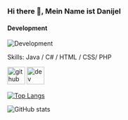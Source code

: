 ### Hi there 👋, Mein Name ist Danijel
#### Development
![Development](https://arturssmirnovs.github.io/github-profile-readme-generator/images/banner.png)


Skills: Java / C# / HTML / CSS/ PHP



[<img src='https://cdn.jsdelivr.net/npm/simple-icons@3.0.1/icons/github.svg' alt='github' height='40'>](https://github.com/As-Itachi)  [<img src='https://cdn.jsdelivr.net/npm/simple-icons@3.0.1/icons/dev-dot-to.svg' alt='dev' height='40'>](https://dev.to/asitachi)  

[![Top Langs](https://github-readme-stats.vercel.app/api/top-langs/?username=As-Itachi)](https://github.com/anuraghazra/github-readme-stats)

![GitHub stats](https://github-readme-stats.vercel.app/api?username=As-Itachi&show_icons=true)  

